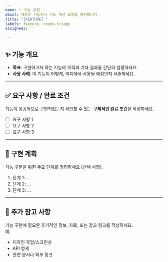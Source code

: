 ```yaml
---
name: ✨ 기능 요청
about: 새로운 기능이나 기능 개선 요청을 제안합니다.
title: "[FEATURE] "
labels: feature, needs-triage
assignees: ''

---
```


## ✨ 기능 개요
- **목표**: 구현하고자 하는 기능의 목적과 기대 결과를 간단히 설명하세요.
- **사용 사례**: 이 기능이 어떻게, 어디에서 사용될 예정인지 서술하세요.

---

## ✅ 요구 사항 / 완료 조건
기능이 성공적으로 구현되었는지 확인할 수 있는 **구체적인 완료 조건**을 작성하세요.
- [ ] 요구 사항 1
- [ ] 요구 사항 2
- [ ] 요구 사항 3

---

## 🔨 구현 계획
기능 구현을 위한 주요 단계를 정리하세요 (선택 사항).
1. 단계 1: ...
2. 단계 2: ...
3. 단계 3: ...

---

## 📌 추가 참고 사항
기능 구현에 필요한 추가적인 정보, 자료, 또는 참고 링크를 작성하세요.  
예: 
- 디자인 목업/스크린샷
- API 명세
- 관련 문서나 외부 링크